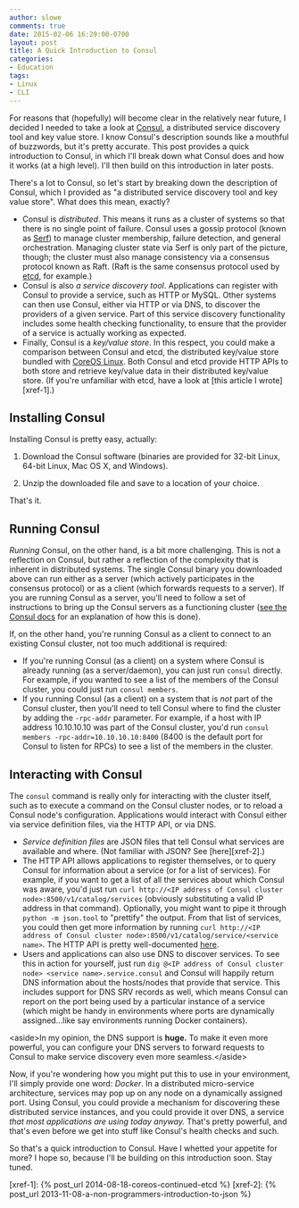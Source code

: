 ```yaml
---
author: slowe
comments: true
date: 2015-02-06 16:29:00-0700
layout: post
title: A Quick Introduction to Consul
categories:
- Education
tags:
- Linux
- CLI
---
```


For reasons that (hopefully) will become clear in the relatively near future, I decided I needed to take a look at [Consul][link-1], a distributed service discovery tool and key value store. I know Consul's description sounds like a mouthful of buzzwords, but it's pretty accurate. This post provides a quick introduction to Consul, in which I'll break down what Consul does and how it works (at a high level). I'll then build on this introduction in later posts.

There's a lot to Consul, so let's start by breaking down the description of Consul, which I provided as "a distributed service discovery tool and key value store". What does this mean, exactly?

* Consul is _distributed_. This means it runs as a cluster of systems so that there is no single point of failure. Consul uses a gossip protocol (known as [Serf][link-2]) to manage cluster membership, failure detection, and general orchestration. Managing cluster state via Serf is only part of the picture, though; the cluster must also manage consistency via a consensus protocol known as Raft. (Raft is the same consensus protocol used by [etcd][link-3], for example.)
* Consul is also _a service discovery tool_. Applications can register with Consul to provide a service, such as HTTP or MySQL. Other systems can then use Consul, either via HTTP or via DNS, to discover the providers of a given service. Part of this service discovery functionality includes some health checking functionality, to ensure that the provider of a service is actually working as expected.
* Finally, Consul is a _key/value store_. In this respect, you could make a comparison between Consul and etcd, the distributed key/value store bundled with [CoreOS Linux][link-4]. Both Consul and etcd provide HTTP APIs to both store and retrieve key/value data in their distributed key/value store. (If you're unfamiliar with etcd, have a look at [this article I wrote][xref-1].)

## Installing Consul

Installing Consul is pretty easy, actually:

1. Download the Consul software (binaries are provided for 32-bit Linux, 64-bit Linux, Mac OS X, and Windows).

2. Unzip the downloaded file and save to a location of your choice.

That's it.

## Running Consul

_Running_ Consul, on the other hand, is a bit more challenging. This is not a reflection on Consul, but rather a reflection of the complexity that is inherent in distributed systems. The single Consul binary you downloaded above can run either as a server (which actively participates in the consensus protocol) or as a client (which forwards requests to a server). If you are running Consul as a server, you'll need to follow a set of instructions to bring up the Consul servers as a functioning cluster ([see the Consul docs][link-5] for an explanation of how this is done).

If, on the other hand, you're running Consul as a client to connect to an existing Consul cluster, not too much additional is required:

* If you're running Consul (as a client) on a system where Consul is already running (as a server/daemon), you can just run `consul` directly. For example, if you wanted to see a list of the members of the Consul cluster, you could just run `consul members`.
* If you running Consul (as a client) on a system that is _not_ part of the Consul cluster, then you'll need to tell Consul where to find the cluster by adding the `-rpc-addr` parameter. For example, if a host with IP address 10.10.10.10 was part of the Consul cluster, you'd run `consul members -rpc-addr=10.10.10.10:8400` (8400 is the default port for Consul to listen for RPCs) to see a list of the members in the cluster.

## Interacting with Consul

The `consul` command is really only for interacting with the cluster itself, such as to execute a command on the Consul cluster nodes, or to reload a Consul node's configuration. Applications would interact with Consul either via service definition files, via the HTTP API, or via DNS.

* _Service definition files_ are JSON files that tell Consul what services are available and where. (Not familiar with JSON? See [here][xref-2].)
* The HTTP API allows applications to register themselves, or to query Consul for information about a service (or for a list of services). For example, if you want to get a list of all the services about which Consul was aware, you'd just run `curl http://<IP address of Consul cluster node>:8500/v1/catalog/services` (obviously substituting a valid IP address in that command). Optionally, you might want to pipe it through `python -m json.tool` to "prettify" the output. From that list of services, you could then get more information by running `curl http://<IP address of Consul cluster node>:8500/v1/catalog/service/<service name>`. The HTTP API is pretty well-documented [here][link-6].
* Users and applications can also use DNS to discover services. To see this in action for yourself, just run `dig @<IP address of Consul cluster node> <service name>.service.consul` and Consul will happily return DNS information about the hosts/nodes that provide that service. This includes support for DNS SRV records as well, which means Consul can report on the port being used by a particular instance of a service (which might be handy in environments where ports are dynamically assigned...like say environments running Docker containers).

&lt;aside&gt;In my opinion, the DNS support is **huge.** To make it even more powerful, you can configure your DNS servers to forward requests to Consul to make service discovery even more seamless.&lt;/aside&gt;

Now, if you're wondering how you might put this to use in your environment, I'll simply provide one word: _Docker_. In a distributed micro-service architecture, services may pop up on any node on a dynamically assigned port. Using Consul, you could provide a mechanism for discovering these distributed service instances, and you could provide it over DNS, a service _that most applications are using today anyway._ That's pretty powerful, and that's even before we get into stuff like Consul's health checks and such.

So that's a quick introduction to Consul. Have I whetted your appetite for more? I hope so, because I'll be building on this introduction soon. Stay tuned.


[link-1]: https://www.consul.io
[link-2]: https://www.serfdom.io
[link-3]: https://github.com/coreos/etcd/
[link-4]: http://coreos.com/
[link-5]: https://www.consul.io/intro/getting-started/join.html
[link-6]: https://www.consul.io/docs/agent/http.html
[xref-1]: {% post_url 2014-08-18-coreos-continued-etcd %}
[xref-2]: {% post_url 2013-11-08-a-non-programmers-introduction-to-json %}